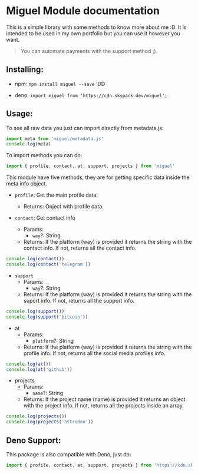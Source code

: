 # Miguel Module documentation

This is a simple library with some methods to know more about me :D. It is intended to be used in my own portfolio but you can use it however you want.

> You can automate payments with the support method ;).

## Installing:

- npm: `npm install miguel --save` :DD

- deno: `import miguel from 'https://cdn.skypack.dev/miguel';`

## Usage:

To see all raw data you just can import directly from metadata.js:

```javascript
import meta from 'miguel/metadata.js'
console.log(meta)
```

To import methods you can do:

```javascript
import { profile, contact, at, support, projects } from 'miguel'
```

This module have five methods, they are for getting specific data inside the meta info object.

- `profile`: Get the main profile data.
  - Returns: Onject with profile data.

- `contact`: Get contact info
  - Params: 
    - `way`?: String
  - Returns: If the platform (way) is provided it returns the string with the contact info. If not, returns all the contact info.
```javascript
console.log(contact())
console.log(contact('telegram'))
```
- `support`
  - Params: 
    - `way`?: String
  - Returns: If the platform (way) is provided it returns the string with the suport info. If not, returns all the support info.
```javascript
console.log(support())
console.log(support('bitcoin'))
```
- at 
  - Params: 
    - `platform`?: String
  - Returns: If the platform (way) is provided it returns the string with the profile info. If not, returns all the social media profiles info.
  
```javascript
console.log(at())
console.log(at('github'))
```
- projects 
  - Params: 
    - `name`?: String
  - Returns: If the project name (name) is provided it returns an object with the project info. If not, returns all the projects inside an array.
  
```javascript
console.log(projects())
console.log(projects('astrodon'))
```

## Deno Support:

This package is also compatible with Deno, just do:

```typescript
import { profile, contact, at, support, projects } from 'https://cdn.skypack.dev/miguel/index.js'
```